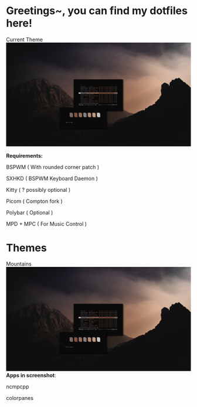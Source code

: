 # Greetings~, you can find my dotfiles here!

Current Theme
![scrot](images/scrot/2020-03-18-135835_2560x1440_scrot.png)

**Requirements:**

BSPWM ( With rounded corner patch )

SXHKD ( BSPWM Keyboard Daemon )

Kitty ( ? possibly optional )

Picom ( Compton fork )

Polybar ( Optional )

MPD + MPC ( For Music Control )

# Themes
Mountains
![scrot](images/scrot/2020-03-18-135835_2560x1440_scrot.png)
**Apps in screenshot**:

ncmpcpp

colorpanes



